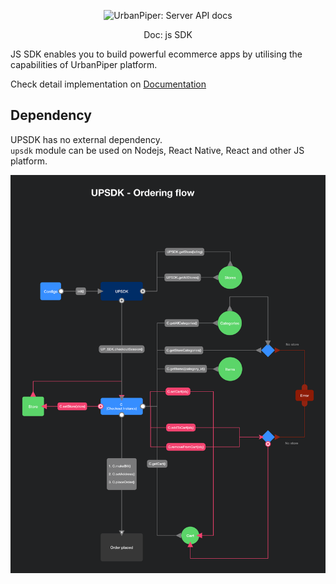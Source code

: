 <p align="center">
  <img src="https://s3-ap-southeast-1.amazonaws.com/asia.urbanpiper.com/static/frontend/images/logo.svg" alt="UrbanPiper: Server API docs" width="226">
</p>
<p align="center">Doc: js SDK  </p>
</hr>
JS SDK enables you to build powerful ecommerce apps by utilising the capabilities of UrbanPiper platform.  

Check detail implementation on [Documentation](https://github.com/urbanpiper/up-sdk-demo/wiki)

## Dependency  
UPSDK has no external dependency.  
`upsdk` module can be used on Nodejs, React Native, React and other JS platform.  


![alt text](https://github.com/urbanpiper/up-sdk-demo/blob/master/UPSDK.png)  
